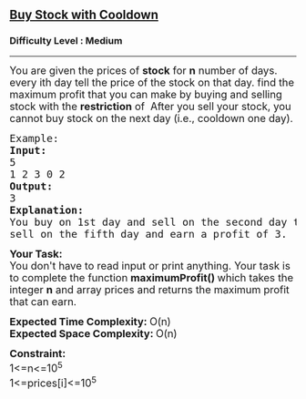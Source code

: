 <h2><a href="https://practice.geeksforgeeks.org/problems/buy-stock-with-cooldown/1?utm_source=geeksforgeeks&utm_medium=ml_article_practice_tab&utm_campaign=article_practice_tab">Buy Stock with Cooldown</a></h2><h3>Difficulty Level : Medium</h3><hr><div class="problems_problem_content__Xm_eO"><p><span style="font-size:18px">You are given the prices of <strong>stock</strong> for <strong>n</strong> number of days. every ith day tell the price of the stock on that day. find the maximum profit that you can make by buying and selling stock with the <strong>restriction</strong> of&nbsp; After you sell your stock, you cannot buy stock on the next day (i.e., cooldown one day).</span></p>

<pre><span style="font-size:18px">Example:
<strong>Input:</strong>
5
1 2 3 0 2
<strong>Output:</strong>
3
<strong>Explanation:</strong>
You buy on 1st day and sell on the second day then cooldown, then buy on the fourth day and
sell on the fifth day and earn a profit of 3.</span></pre>

<p><span style="font-size:18px"><strong>Your Task:</strong><br>
You don't have to read input or print anything. Your task is to complete the function <strong>maximumProfit()&nbsp;</strong>which takes the integer <strong>n</strong> and array prices and returns the maximum profit that can earn.</span></p>

<p><span style="font-size:18px"><strong>Expected Time Complexity: </strong>O(n)<br>
<strong>Expected Space Complexity: </strong>O(n)</span></p>

<p><span style="font-size:18px"><strong>Constraint:</strong><br>
1&lt;=n&lt;=10<sup>5</sup><br>
1&lt;=prices[i]&lt;=10<sup>5</sup></span></p>
</div>